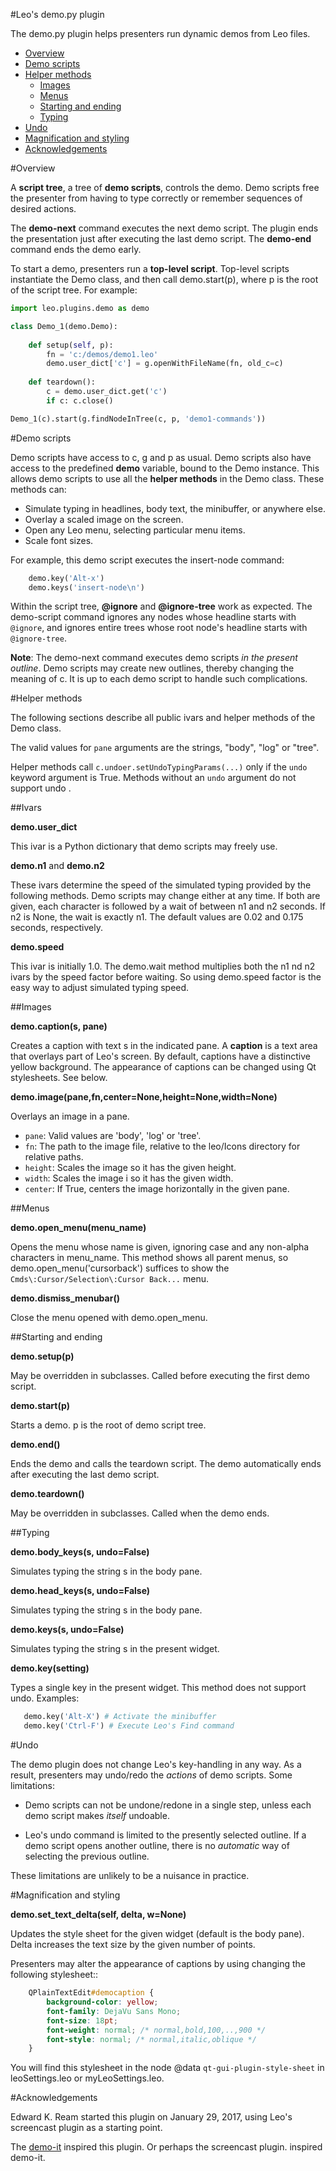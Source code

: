 #Leo's demo.py plugin

The demo.py plugin helps presenters run dynamic demos from Leo files.

- [Overview](../doc/demo.md#overview)
- [Demo scripts](../doc/demo.md#demo-scripts)
- [Helper methods](../doc/demo.md#helper-methods)
    - [Images](../doc/demo.md#images)
    - [Menus](../doc/demo.md#menus)
    - [Starting and ending](../doc/demo.md#starting-and-ending)
    - [Typing](../doc/demo.md#typing)
- [Undo](../doc/demo.md#undo)
- [Magnification and styling](../doc/demo.md#magnification-and-styling)
- [Acknowledgements](../doc/demo.md#acknowledgements)

#Overview

A **script tree**, a tree of **demo scripts**, controls the demo. Demo scripts free the presenter from having to type correctly or remember sequences of desired actions. 

The **demo-next** command executes the next demo script.  The plugin ends the presentation just after executing the last demo script. The **demo-end** command ends the demo early.

To start a demo, presenters run a **top-level script**. Top-level scripts instantiate the Demo class, and then call demo.start(p), where p is the root of the script tree. For example:
```python
import leo.plugins.demo as demo

class Demo_1(demo.Demo):
    
    def setup(self, p):
        fn = 'c:/demos/demo1.leo'
        demo.user_dict['c'] = g.openWithFileName(fn, old_c=c)
        
    def teardown():
        c = demo.user_dict.get('c')
        if c: c.close()

Demo_1(c).start(g.findNodeInTree(c, p, 'demo1-commands'))
```

#Demo scripts

Demo scripts have access to c, g and p as usual.  Demo scripts also have access to the predefined **demo** variable, bound to the Demo instance. This allows demo scripts to use all the **helper methods** in the Demo class. These methods can:

- Simulate typing in headlines, body text, the minibuffer, or anywhere else.
- Overlay a scaled image on the screen.
- Open any Leo menu, selecting particular menu items.
- Scale font sizes.

For example, this demo script executes the insert-node command:

```python
    demo.key('Alt-x')
    demo.keys('insert-node\n')
```

Within the script tree, **@ignore** and **@ignore-tree** work as expected. The demo-script command ignores any nodes whose headline starts with `@ignore`, and ignores entire trees whose root node's headline starts with `@ignore-tree`.

**Note**: The demo-next command executes demo scripts *in the present outline*. Demo scripts may create new outlines, thereby changing the meaning of c. It is up to each demo script to handle such complications.

#Helper methods

The following sections describe all public ivars and helper methods of the Demo class.

The valid values for `pane` arguments are the strings, "body", "log" or "tree".

Helper methods call `c.undoer.setUndoTypingParams(...)` only if the `undo` keyword argument is True.  Methods without an `undo` argument do not support undo .

##Ivars

**demo.user_dict**

This ivar is a Python dictionary that demo scripts may freely use.

**demo.n1** and **demo.n2**

These ivars determine the speed of the simulated typing provided by the following methods. Demo scripts may change either at any time. If both are given, each character is followed by a wait of between n1 and n2 seconds. If n2 is None, the wait is exactly n1. The default values are 0.02 and 0.175 seconds, respectively.

**demo.speed**

This ivar is initially 1.0.  The demo.wait method multiplies both the n1 nd n2 ivars by the speed factor before waiting.  So using demo.speed factor is the easy way to adjust simulated typing speed.

##Images

**demo.caption(s, pane)**

Creates a caption with text s in the indicated pane. A **caption** is a text area that overlays part of Leo's screen. By default, captions have a distinctive yellow background. The appearance of captions can be changed using Qt stylesheets. See below.

**demo.image(pane,fn,center=None,height=None,width=None)**

Overlays an image in a pane.

- `pane`: Valid values are 'body', 'log' or 'tree'.
- `fn`: The path to the image file, relative to the leo/Icons directory for relative paths.
- `height`: Scales the image so it has the given height.
- `width`: Scales the image i so it has the given width.
- `center`: If True, centers the image horizontally in the given pane.

##Menus

**demo.open_menu(menu_name)**

Opens the menu whose name is given, ignoring case and any non-alpha characters in menu_name. This method shows all parent menus, so demo.open_menu('cursorback') suffices to show the `Cmds\:Cursor/Selection\:Cursor Back...` menu.

**demo.dismiss_menubar()**

Close the menu opened with demo.open_menu.

##Starting and ending

**demo.setup(p)**

May be overridden in subclasses. Called before executing the first demo script.

**demo.start(p)**

Starts a demo. p is the root of demo script tree. 

**demo.end()**

Ends the demo and calls the teardown script. The demo automatically ends after executing the last demo script.

**demo.teardown()**

May be overridden in subclasses. Called when the demo ends.

##Typing

**demo.body_keys(s, undo=False)**

Simulates typing the string s in the body pane.

**demo.head_keys(s, undo=False)**

Simulates typing the string s in the body pane.

**demo.keys(s, undo=False)**

Simulates typing the string s in the present widget.

**demo.key(setting)**

Types a single key in the present widget. This method does not support undo. Examples:
```python
   demo.key('Alt-X') # Activate the minibuffer
   demo.key('Ctrl-F') # Execute Leo's Find command
```

#Undo

The demo plugin does not change Leo's key-handling in any way.  As a result, presenters may undo/redo the *actions* of demo scripts. Some limitations:

- Demo scripts can not be undone/redone in a single step, unless each demo script makes *itself* undoable.

- Leo's undo command is limited to the presently selected outline. If a demo script opens another outline, there is no *automatic* way of selecting the previous outline.

These limitations are unlikely to be a nuisance in practice.

#Magnification and styling

**demo.set_text_delta(self, delta, w=None)**

Updates the style sheet for the given widget (default is the body pane). Delta increases the text size by the given number of points.

Presenters may alter the appearance of captions by using changing the
following stylesheet::

```css
    QPlainTextEdit#democaption {
        background-color: yellow;
        font-family: DejaVu Sans Mono;
        font-size: 18pt;
        font-weight: normal; /* normal,bold,100,..,900 */
        font-style: normal; /* normal,italic,oblique */
    }
```

You will find this stylesheet in the node @data
``qt-gui-plugin-style-sheet`` in leoSettings.leo or myLeoSettings.leo.

#Acknowledgements

Edward K. Ream started this plugin on January 29, 2017, using Leo's screencast plugin as a starting point.

The [demo-it](https://github.com/howardabrams/demo-it/blob/master/demo-it.org) inspired this plugin. Or perhaps the screencast plugin. inspired demo-it.

